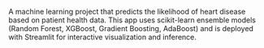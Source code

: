 A machine learning project that predicts the likelihood of heart disease based on patient health data.
This app uses scikit-learn ensemble models (Random Forest, XGBoost, Gradient Boosting, AdaBoost) and is deployed with Streamlit for interactive visualization and inference.
